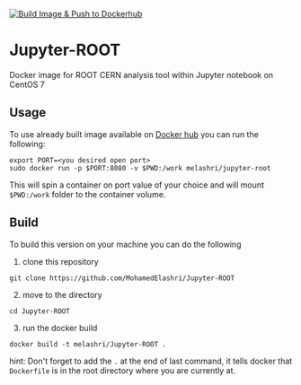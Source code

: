 [![Build Image & Push to Dockerhub](https://github.com/MohamedElashri/Jupyter-ROOT/actions/workflows/docker_build.yml/badge.svg)](https://github.com/MohamedElashri/Jupyter-ROOT/actions/workflows/docker_build.yml)

# Jupyter-ROOT
Docker image for ROOT CERN analysis tool within Jupyter notebook on CentOS 7


## Usage

To use already built image available on [Docker hub](https://hub.docker.com/repository/docker/melashri/jupyter-root) you can run the following: 

```
export PORT=<you desired open port>
sudo docker run -p $PORT:8080 -v $PWD:/work melashri/jupyter-root
```

This will spin a container on port value of your choice and will mount `$PWD:/work` folder to the container volume. 

## Build
To build this version on your machine you can do the following

1. clone this repository

```
git clone https://github.com/MohamedElashri/Jupyter-ROOT
```

2. move to the directory

```
cd Jupyter-ROOT
```

3. run the docker build 

```
docker build -t melashri/Jupyter-ROOT .

```

hint: Don't forget to add the `.` at the end of last command, it tells docker that `Dockerfile` is in the root directory where you are currently at. 



